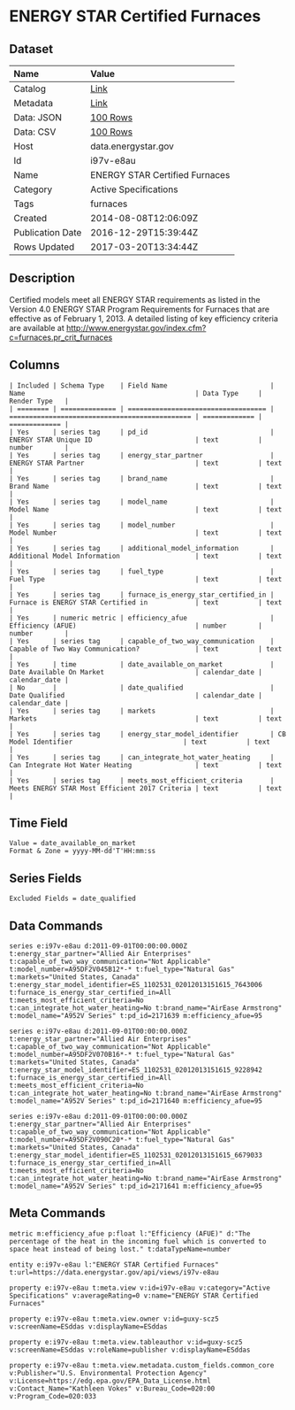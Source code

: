 # ENERGY STAR Certified Furnaces

## Dataset

| Name | Value |
| :--- | :---- |
| Catalog | [Link](https://catalog.data.gov/dataset/energy-star-certified-furnaces) |
| Metadata | [Link](https://data.energystar.gov/api/views/i97v-e8au) |
| Data: JSON | [100 Rows](https://data.energystar.gov/api/views/i97v-e8au/rows.json?max_rows=100) |
| Data: CSV | [100 Rows](https://data.energystar.gov/api/views/i97v-e8au/rows.csv?max_rows=100) |
| Host | data.energystar.gov |
| Id | i97v-e8au |
| Name | ENERGY STAR Certified Furnaces |
| Category | Active Specifications |
| Tags | furnaces |
| Created | 2014-08-08T12:06:09Z |
| Publication Date | 2016-12-29T15:39:44Z |
| Rows Updated | 2017-03-20T13:34:44Z |

## Description

Certified models meet all ENERGY STAR requirements as listed in the Version 4.0 ENERGY STAR Program Requirements for Furnaces that are effective as of February 1, 2013. A detailed listing of key efficiency criteria are available at http://www.energystar.gov/index.cfm?c=furnaces.pr_crit_furnaces

## Columns

```ls
| Included | Schema Type    | Field Name                          | Name                                           | Data Type     | Render Type   |
| ======== | ============== | =================================== | ============================================== | ============= | ============= |
| Yes      | series tag     | pd_id                               | ENERGY STAR Unique ID                          | text          | number        |
| Yes      | series tag     | energy_star_partner                 | ENERGY STAR Partner                            | text          | text          |
| Yes      | series tag     | brand_name                          | Brand Name                                     | text          | text          |
| Yes      | series tag     | model_name                          | Model Name                                     | text          | text          |
| Yes      | series tag     | model_number                        | Model Number                                   | text          | text          |
| Yes      | series tag     | additional_model_information        | Additional Model Information                   | text          | text          |
| Yes      | series tag     | fuel_type                           | Fuel Type                                      | text          | text          |
| Yes      | series tag     | furnace_is_energy_star_certified_in | Furnace is ENERGY STAR Certified in            | text          | text          |
| Yes      | numeric metric | efficiency_afue                     | Efficiency (AFUE)                              | number        | number        |
| Yes      | series tag     | capable_of_two_way_communication    | Capable of Two Way Communication?              | text          | text          |
| Yes      | time           | date_available_on_market            | Date Available On Market                       | calendar_date | calendar_date |
| No       |                | date_qualified                      | Date Qualified                                 | calendar_date | calendar_date |
| Yes      | series tag     | markets                             | Markets                                        | text          | text          |
| Yes      | series tag     | energy_star_model_identifier        | CB Model Identifier                            | text          | text          |
| Yes      | series tag     | can_integrate_hot_water_heating     | Can Integrate Hot Water Heating                | text          | text          |
| Yes      | series tag     | meets_most_efficient_criteria       | Meets ENERGY STAR Most Efficient 2017 Criteria | text          | text          |
```

## Time Field

```ls
Value = date_available_on_market
Format & Zone = yyyy-MM-dd'T'HH:mm:ss
```

## Series Fields

```ls
Excluded Fields = date_qualified
```

## Data Commands

```ls
series e:i97v-e8au d:2011-09-01T00:00:00.000Z t:energy_star_partner="Allied Air Enterprises" t:capable_of_two_way_communication="Not Applicable" t:model_number=A95DF2V045B12*-* t:fuel_type="Natural Gas" t:markets="United States, Canada" t:energy_star_model_identifier=ES_1102531_02012013151615_7643006 t:furnace_is_energy_star_certified_in=All t:meets_most_efficient_criteria=No t:can_integrate_hot_water_heating=No t:brand_name="AirEase Armstrong" t:model_name="A952V Series" t:pd_id=2171639 m:efficiency_afue=95

series e:i97v-e8au d:2011-09-01T00:00:00.000Z t:energy_star_partner="Allied Air Enterprises" t:capable_of_two_way_communication="Not Applicable" t:model_number=A95DF2V070B16*-* t:fuel_type="Natural Gas" t:markets="United States, Canada" t:energy_star_model_identifier=ES_1102531_02012013151615_9228942 t:furnace_is_energy_star_certified_in=All t:meets_most_efficient_criteria=No t:can_integrate_hot_water_heating=No t:brand_name="AirEase Armstrong" t:model_name="A952V Series" t:pd_id=2171640 m:efficiency_afue=95

series e:i97v-e8au d:2011-09-01T00:00:00.000Z t:energy_star_partner="Allied Air Enterprises" t:capable_of_two_way_communication="Not Applicable" t:model_number=A95DF2V090C20*-* t:fuel_type="Natural Gas" t:markets="United States, Canada" t:energy_star_model_identifier=ES_1102531_02012013151615_6679033 t:furnace_is_energy_star_certified_in=All t:meets_most_efficient_criteria=No t:can_integrate_hot_water_heating=No t:brand_name="AirEase Armstrong" t:model_name="A952V Series" t:pd_id=2171641 m:efficiency_afue=95
```

## Meta Commands

```ls
metric m:efficiency_afue p:float l:"Efficiency (AFUE)" d:"The percentage of the heat in the incoming fuel which is converted to space heat instead of being lost." t:dataTypeName=number

entity e:i97v-e8au l:"ENERGY STAR Certified Furnaces" t:url=https://data.energystar.gov/api/views/i97v-e8au

property e:i97v-e8au t:meta.view v:id=i97v-e8au v:category="Active Specifications" v:averageRating=0 v:name="ENERGY STAR Certified Furnaces"

property e:i97v-e8au t:meta.view.owner v:id=guxy-scz5 v:screenName=ESddas v:displayName=ESddas

property e:i97v-e8au t:meta.view.tableauthor v:id=guxy-scz5 v:screenName=ESddas v:roleName=publisher v:displayName=ESddas

property e:i97v-e8au t:meta.view.metadata.custom_fields.common_core v:Publisher="U.S. Environmental Protection Agency" v:License=https://edg.epa.gov/EPA_Data_License.html v:Contact_Name="Kathleen Vokes" v:Bureau_Code=020:00 v:Program_Code=020:033
```